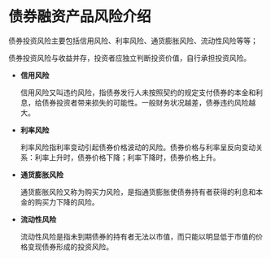 # 债券融资产品风险介绍

债券投资风险主要包括信用风险、利率风险、通货膨胀风险、流动性风险等等；

债券投资风险与收益并存，投资者应独立判断投资价值，自行承担投资风险。

- **信用风险**

    信用风险又叫违约风险，指债券发行人未按照契约的规定支付债券的本金和利息，给债券投资者带来损失的可能性。一般财务状况越差，债券违约风险越大。

- **利率风险**

    利率风险指利率变动引起债券价格波动的风险。债券价格与利率呈反向变动关系：利率上升时，债券价格下降；利率下降时，债券价格上升。

- **通货膨胀风险**

    通货膨胀风险又称为购买力风险，是指通货膨胀使债券持有者获得的利息和本金的购买力下降的风险。

- **流动性风险**

    流动性风险是指未到期债券的持有者无法以市值，而只能以明显低于市值的价格变现债券形成的投资风险。
